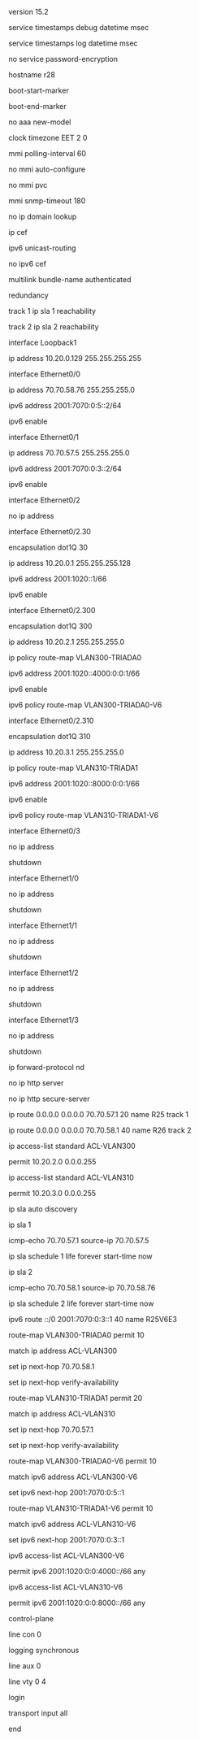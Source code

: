 version 15.2

service timestamps debug datetime msec

service timestamps log datetime msec

no service password-encryption

hostname r28

boot-start-marker

boot-end-marker

no aaa new-model

clock timezone EET 2 0

mmi polling-interval 60

no mmi auto-configure

no mmi pvc

mmi snmp-timeout 180

no ip domain lookup

ip cef

ipv6 unicast-routing

no ipv6 cef

multilink bundle-name authenticated

redundancy

track 1 ip sla 1 reachability

track 2 ip sla 2 reachability

interface Loopback1

 ip address 10.20.0.129 255.255.255.255

interface Ethernet0/0

 ip address 70.70.58.76 255.255.255.0

 ipv6 address 2001:7070:0:5::2/64

 ipv6 enable

interface Ethernet0/1

 ip address 70.70.57.5 255.255.255.0

 ipv6 address 2001:7070:0:3::2/64

 ipv6 enable

interface Ethernet0/2

 no ip address

interface Ethernet0/2.30

 encapsulation dot1Q 30

 ip address 10.20.0.1 255.255.255.128

 ipv6 address 2001:1020::1/66

 ipv6 enable

interface Ethernet0/2.300

 encapsulation dot1Q 300

 ip address 10.20.2.1 255.255.255.0

 ip policy route-map VLAN300-TRIADA0

 ipv6 address 2001:1020::4000:0:0:1/66

 ipv6 enable

 ipv6 policy route-map VLAN300-TRIADA0-V6

interface Ethernet0/2.310

 encapsulation dot1Q 310

 ip address 10.20.3.1 255.255.255.0

 ip policy route-map VLAN310-TRIADA1

 ipv6 address 2001:1020::8000:0:0:1/66

 ipv6 enable

 ipv6 policy route-map VLAN310-TRIADA1-V6

interface Ethernet0/3

 no ip address

 shutdown

interface Ethernet1/0

 no ip address

 shutdown

interface Ethernet1/1

 no ip address

 shutdown

interface Ethernet1/2

 no ip address

 shutdown

interface Ethernet1/3

 no ip address

 shutdown

ip forward-protocol nd

no ip http server

no ip http secure-server

ip route 0.0.0.0 0.0.0.0 70.70.57.1 20 name R25 track 1

ip route 0.0.0.0 0.0.0.0 70.70.58.1 40 name R26 track 2

ip access-list standard ACL-VLAN300

 permit 10.20.2.0 0.0.0.255

ip access-list standard ACL-VLAN310

 permit 10.20.3.0 0.0.0.255

ip sla auto discovery

ip sla 1

 icmp-echo 70.70.57.1 source-ip 70.70.57.5

ip sla schedule 1 life forever start-time now

ip sla 2

 icmp-echo 70.70.58.1 source-ip 70.70.58.76

ip sla schedule 2 life forever start-time now

ipv6 route ::/0 2001:7070:0:3::1 40 name R25V6E3

route-map VLAN300-TRIADA0 permit 10

 match ip address ACL-VLAN300

 set ip next-hop 70.70.58.1
 
 set ip next-hop verify-availability

route-map VLAN310-TRIADA1 permit 20

 match ip address ACL-VLAN310

 set ip next-hop 70.70.57.1
 
 set ip next-hop verify-availability

route-map VLAN300-TRIADA0-V6 permit 10

 match ipv6 address ACL-VLAN300-V6

 set ipv6 next-hop 2001:7070:0:5::1

route-map VLAN310-TRIADA1-V6 permit 10

 match ipv6 address ACL-VLAN310-V6

 set ipv6 next-hop 2001:7070:0:3::1

ipv6 access-list ACL-VLAN300-V6

 permit ipv6 2001:1020:0:0:4000::/66 any

ipv6 access-list ACL-VLAN310-V6

 permit ipv6 2001:1020:0:0:8000::/66 any

control-plane

line con 0

 logging synchronous

line aux 0

line vty 0 4

 login

 transport input all

end
